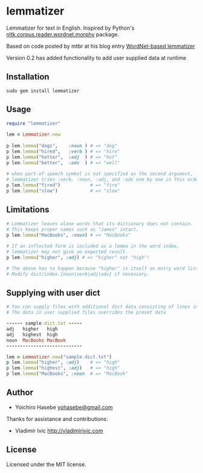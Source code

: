 lemmatizer
==========
Lemmatizer for text in English.  Inspired by Python's [nltk.corpus.reader.wordnet.morphy](orpusReader.morphy) package.

Based on code posted by mtbr at his blog entry [WordNet-based lemmatizer](http://d.hatena.ne.jp/mtbr/20090303/prfrnlprubyWordNetbasedlemmatizer)

Version 0.2 has added functionality to add user supplied data at runtime 

Installation
------------
    sudo gem install lemmatizer
    

Usage
-----
```ruby
require "lemmatizer"
  
lem = Lemmatizer.new
  
p lem.lemma("dogs",    :noun ) # => "dog"
p lem.lemma("hired",   :verb ) # => "hire"
p lem.lemma("hotter",  :adj  ) # => "hot"
p lem.lemma("better",  :adv  ) # => "well"
  
# when part-of-speech symbol is not specified as the second argument, 
# lemmatizer tries :verb, :noun, :adj, and :adv one by one in this order.
p lem.lemma("fired")           # => "fire"
p lem.lemma("slow")            # => "slow"
```

Limitations
-----------
```ruby
# Lemmatizer leaves alone words that its dictionary does not contain.
# This keeps proper names such as "James" intact.
p lem.lemma("MacBooks", :noun) # => "MacBooks" 
  
# If an inflected form is included as a lemma in the word index,
# lemmatizer may not give an expected result.
p lem.lemma("higher", :adj) # => "higher" not "high"!

# The above has to happen because "higher" is itself an entry word listed in dict/index.adj .
# Modify dict/index.{noun|verb|adj|adv} if necessary.
```

Supplying with user dict
-----------
```ruby
# You can supply files with additional dict data consisting of lines in the format of <pos>\s+<form>\s+<lemma>.
# The data in user supplied files overrides the preset data

------ sample.dict.txt -----
adj   higher   high
adj   highest  high
noun  MacBooks MacBook
----------------------------

lem = Lemmatizer.new("sample.dict.txt")
p lem.lemma("higher", :adj)    # => "high"
p lem.lemma("highest", :adj)   # => "high"
p lem.lemma("MacBooks", :noun  # => "MacBook"
```

Author
------
* Yoichiro Hasebe <yohasebe@gmail.com>

Thanks for assistance and contributions:
* Vladimir Ivic <http://vladimirivic.com>

License
-------
Licensed under the MIT license.
